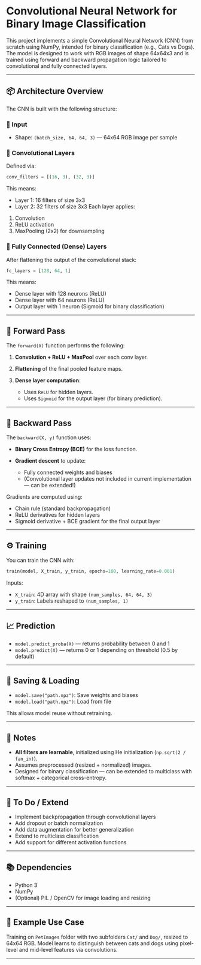 # Convolutional Neural Network for Binary Image Classification

This project implements a simple Convolutional Neural Network (CNN) from scratch using NumPy, intended for binary classification (e.g., Cats vs Dogs). The model is designed to work with RGB images of shape 64x64x3 and is trained using forward and backward propagation logic tailored to convolutional and fully connected layers.

---

## 📦 Architecture Overview

The CNN is built with the following structure:

### 🔷 Input
- Shape: `(batch_size, 64, 64, 3)` — 64x64 RGB image per sample

### 🔷 Convolutional Layers
Defined via:
```python
conv_filters = [(16, 3), (32, 3)]
````

This means:

* Layer 1: 16 filters of size 3x3
* Layer 2: 32 filters of size 3x3
  Each layer applies:

1. Convolution
2. ReLU activation
3. MaxPooling (2x2) for downsampling

### 🔷 Fully Connected (Dense) Layers

After flattening the output of the convolutional stack:

```python
fc_layers = [128, 64, 1]
```

This means:

* Dense layer with 128 neurons (ReLU)
* Dense layer with 64 neurons (ReLU)
* Output layer with 1 neuron (Sigmoid for binary classification)

---

## 🔁 Forward Pass

The `forward(X)` function performs the following:

1. **Convolution + ReLU + MaxPool** over each conv layer.
2. **Flattening** of the final pooled feature maps.
3. **Dense layer computation**:

   * Uses `ReLU` for hidden layers.
   * Uses `Sigmoid` for the output layer (for binary prediction).

---

## 🔁 Backward Pass

The `backward(X, y)` function uses:

* **Binary Cross Entropy (BCE)** for the loss function.
* **Gradient descent** to update:

  * Fully connected weights and biases
  * (Convolutional layer updates not included in current implementation — can be extended!)

Gradients are computed using:

* Chain rule (standard backpropagation)
* ReLU derivatives for hidden layers
* Sigmoid derivative + BCE gradient for the final output layer

---

## ⚙️ Training

You can train the CNN with:

```python
train(model, X_train, y_train, epochs=100, learning_rate=0.001)
```

Inputs:

* `X_train`: 4D array with shape `(num_samples, 64, 64, 3)`
* `y_train`: Labels reshaped to `(num_samples, 1)`

---

## 📈 Prediction

* `model.predict_proba(X)` — returns probability between 0 and 1
* `model.predict(X)` — returns 0 or 1 depending on threshold (0.5 by default)

---

## 💾 Saving & Loading

* `model.save("path.npz")`: Save weights and biases
* `model.load("path.npz")`: Load from file

This allows model reuse without retraining.

---

## 🧠 Notes

* **All filters are learnable**, initialized using He initialization (`np.sqrt(2 / fan_in)`).
* Assumes preprocessed (resized + normalized) images.
* Designed for binary classification — can be extended to multiclass with softmax + categorical cross-entropy.

---

## 🔧 To Do / Extend

* Implement backpropagation through convolutional layers
* Add dropout or batch normalization
* Add data augmentation for better generalization
* Extend to multiclass classification
* Add support for different activation functions

---

## 📚 Dependencies

* Python 3
* NumPy
* (Optional) PIL / OpenCV for image loading and resizing

---

## 🐾 Example Use Case

Training on `PetImages` folder with two subfolders `Cat/` and `Dog/`, resized to 64x64 RGB.
Model learns to distinguish between cats and dogs using pixel-level and mid-level features via convolutions.

---
